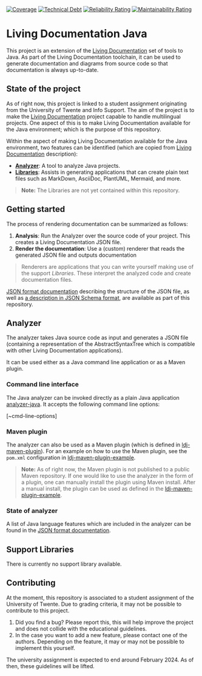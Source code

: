 [![Coverage](https://sonarcloud.io/api/project_badges/measure?project=Ali-chakaroun_ISEP-LivingDocumentation&metric=coverage)](https://sonarcloud.io/summary/new_code?id=Ali-chakaroun_ISEP-LivingDocumentation)
[![Technical Debt](https://sonarcloud.io/api/project_badges/measure?project=Ali-chakaroun_ISEP-LivingDocumentation&metric=sqale_index)](https://sonarcloud.io/summary/new_code?id=Ali-chakaroun_ISEP-LivingDocumentation)
[![Reliability Rating](https://sonarcloud.io/api/project_badges/measure?project=Ali-chakaroun_ISEP-LivingDocumentation&metric=reliability_rating)](https://sonarcloud.io/summary/new_code?id=Ali-chakaroun_ISEP-LivingDocumentation)
[![Maintainability Rating](https://sonarcloud.io/api/project_badges/measure?project=Ali-chakaroun_ISEP-LivingDocumentation&metric=sqale_rating)](https://sonarcloud.io/summary/new_code?id=Ali-chakaroun_ISEP-LivingDocumentation)
# Living Documentation Java

This project is an extension of the [Living Documentation][ldoc] set of tools to
Java. As part of the Living Documentation toolchain, it can be used to generate
documentation and diagrams from source code so that documentation is always
up-to-date.

## State of the project

As of right now, this project is linked to a student assignment originating from the University of
Twente and Info Support. The aim of the project is to make the [Living Documentation][ldoc] project
capable to handle multilingual projects. One aspect of this is to make Living Documentation
available for the Java environment; which is the purpose of this repository.

Within the aspect of making Living Documentation available for the Java environment, two features
can be identified (which are copied from [Living Documentation][ldoc] description):

* [**Analyzer**](#analyzer): A tool to analyze Java projects.
* [**Libraries**](#support-libraries): Assists in generating applications that can create plain text files such as MarkDown, AsciiDoc, PlantUML, Mermaid, and more.

> **Note:** The Libraries are not yet contained within this repository.

## Getting started

The process of rendering documentation can be summarized as follows:
1. **Analysis**: Run the Analyzer over the source code of your project. This creates a  Living Documentation JSON file.
2. **Render the documentation**: Use a (custom) renderer that reads the generated JSON file and outputs documentation

> Renderers are applications that you can write yourself making use of the support _Libraries_. These interpret the analyzed code and create documentation files.

[JSON format documentation][json] describing the structure of the JSON file, as well as [a description in JSON Schema format][schema], are available as part of this repository.

## Analyzer

The analyzer takes Java source code as input and generates a JSON file (containing a representation 
of the AbstractSyntaxTree which is compatible with other Living Documentation applications).

It can be used either as a Java command line application or as a Maven plugin.

### Command line interface
The Java analyzer can be invoked directly as a plain Java application [analyzer-java](/analyzer-java). It accepts the following command
line options:

[~cmd-line-options]

### Maven plugin
The analyzer can also be used as a Maven plugin (which is defined in [ldj-maven-plugin](/ldj-maven-plugin)).
For an example on how to use the Maven plugin, see the `pom.xml` configuration in [ldj-maven-plugin-example](/ldj-maven-plugin-example).

> **Note:** As of right now, the Maven plugin is not published to a public Maven repository. 
> If one would like to use the analyzer in the form of a plugin, one can manually install the plugin using Maven install.
> After a manual install, the plugin can be used as defined in the [ldj-maven-plugin-example](/ldj-maven-plugin-example).

### State of analyzer

A list of Java language features which are included in the analyzer can be found in the [JSON format documentation][json].

## Support Libraries

There is currently no support library available. 

## Contributing
At the moment, this repository is associated to a student assignment of the University of Twente.
Due to grading criteria, it may not be possible to contribute to this project.

1. Did you find a bug? Please report this, this will help improve the project and does not collide with the educational guidelines.
2. In the case you want to add a new feature, please contact one of the authors. Depending on the feature, it may or may not be possible to implement this yourself.

The university assignment is expected to end around February 2024. As of then, these guidelines will be lifted.


[ldoc]: https://github.com/eNeRGy164/LivingDocumentation
[json]: docs/JSONDocumentation.md
[schema]: analyzer-java/src/main/resources/jsonschema/schema.json
